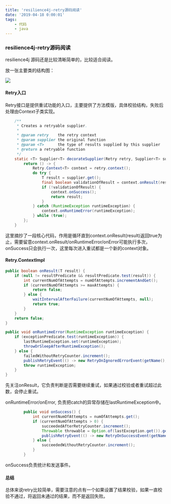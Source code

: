 ```yaml
---
title: 'resilience4j-retry源码阅读'
date: '2019-04-18 0:00:01'
tags:
    - 代码
    - java
---
```

### resilience4j-retry源码阅读

resilience4j 源码还是比较清晰简单的，比较适合阅读。

放一张主要类的结构图：

![](https://i.loli.net/2019/04/18/5cb7e40673fcf.png)



#### Retry入口

Retry接口是提供重试功能的入口，主要提供了方法模版，具体校验结构，失败后处理由Context子类实现。

```java
	/**
	 * Creates a retryable supplier.
	 *
	 * @param retry    the retry context
	 * @param supplier the original function
	 * @param <T>      the type of results supplied by this supplier
	 * @return a retryable function
	 */
	static <T> Supplier<T> decorateSupplier(Retry retry, Supplier<T> supplier) {
		return () -> {
			Retry.Context<T> context = retry.context();
			do try {
				T result = supplier.get();
				final boolean validationOfResult = context.onResult(result);
				if (!validationOfResult) {
					context.onSuccess();
					return result;
				}
			} catch (RuntimeException runtimeException) {
				context.onRuntimeError(runtimeException);
			} while (true);
		};
	}
```

这里摘抄了一段核心代码，作用是循环直到context.onResult(result)返回true为止，需要留意context.onResult/onRuntimeError/onError可能执行多次， onSuccess只会执行一次，这里每次进入重试都是一个新的context对象。



#### Retry.ContextImpl

```java
public boolean onResult(T result) {
    if (null != resultPredicate && resultPredicate.test(result)) {
        int currentNumOfAttempts = numOfAttempts.incrementAndGet();
        if (currentNumOfAttempts >= maxAttempts) {
            return false;
        } else {
            waitIntervalAfterFailure(currentNumOfAttempts, null);
            return true;
        }
    }
    return false;
}

public void onRuntimeError(RuntimeException runtimeException) {
    if (exceptionPredicate.test(runtimeException)) {
        lastRuntimeException.set(runtimeException);
        throwOrSleepAfterRuntimeException();
    } else {
        failedWithoutRetryCounter.increment();
        publishRetryEvent(() -> new RetryOnIgnoredErrorEvent(getName(), runtimeException));
        throw runtimeException;
    }
}
```

先关注onResult，它负责判断是否需要继续重试，如果通过校验或者重试超过此数，会停止重试。

onRuntimeError/onError, 负责把catch的异常存储在lastRuntimeException中。

```java
		public void onSuccess() {
			int currentNumOfAttempts = numOfAttempts.get();
			if (currentNumOfAttempts > 0) {
				succeededAfterRetryCounter.increment();
				Throwable throwable = Option.of(lastException.get()).getOrElse(lastRuntimeException.get());
				publishRetryEvent(() -> new RetryOnSuccessEvent(getName(), currentNumOfAttempts, throwable));
			} else {
				succeededWithoutRetryCounter.increment();
			}
		}
```

onSuccess负责统计和发送事件。

#### 总结

总体来说retry比较简单，需要注意的点有一个如果设置了结果校验，如果一直校验不通过，将返回未通过的结果，而不是返回失败。

